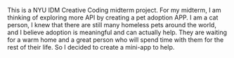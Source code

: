 This is a NYU IDM Creative Coding midterm project. 
For my midterm, I am thinking of exploring more API by creating a pet adoption APP. I am a cat person, I knew that there are still many homeless pets around the world, and I believe adoption is meaningful and can actually help. They are waiting for a warm home and a great person who will spend time with them for the rest of their life. So I decided to create a mini-app to help. 
